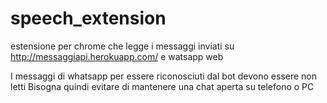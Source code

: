 # speech_extension
estensione per chrome che legge i messaggi inviati su http://messaggiapi.herokuapp.com/ e watsapp web


I messaggi di whatsapp per essere riconosciuti dal bot devono essere non letti
Bisogna quindi evitare di mantenere una chat aperta su telefono o PC
